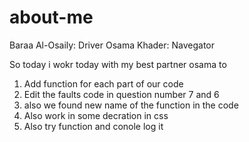 # about-me

Baraa Al-Osaily: Driver
Osama Khader: Navegator

So today i wokr today with my best partner osama to

1. Add function for each part of our code
2. Edit the faults code in question number 7 and 6
3. also we found new name of the function in the code
4. Also work in some decration in css
5. Also try function and conole log it
